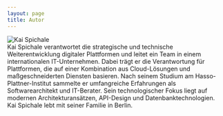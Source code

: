 ```yaml
---
layout: page
title: Autor
---
```


<div>

<div class="portrait">
<img src="spichale.JPG" alt="Kai Spichale"/>
</div>
Kai Spichale verantwortet die strategische und technische Weiterentwicklung digitaler Plattformen
und leitet ein Team in einem internationalen IT-Unternehmen. Dabei trägt er die Verantwortung für
Plattformen, die auf einer Kombination aus Cloud-Lösungen und maßgeschneiderten Diensten
basieren. Nach seinem Studium am Hasso-Plattner-Institut sammelte er umfangreiche Erfahrungen
als Softwarearchitekt und IT-Berater. Sein technologischer Fokus liegt auf modernen
Architekturansätzen, API-Design und Datenbanktechnologien. Kai Spichale lebt mit seiner Familie in
Berlin.
</div>
